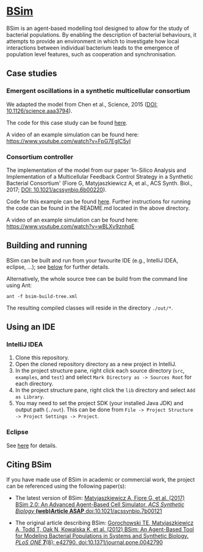 # [BSim](https://cellsimulationlabs.github.io/tools/bsim/)

BSim is an agent-based modelling tool designed to allow for the study of bacterial populations. 
By enabling the description of bacterial behaviours, it attempts to provide an environment in which to investigate how local interactions between individual bacterium leads to the emergence of population level features, such as cooperation and synchronisation.

## Case studies

### Emergent oscillations in a synthetic multicellular consortium

We adapted the model from Chen et al., Science, 2015 
([DOI: 10.1126/science.aaa3794](http://science.sciencemag.org/content/349/6251/986.long)).

The code for this case study can be found 
[here](https://github.com/bsim-bristol/bsim/tree/master/examples/BSimChenOscillator).

A video of an example simulation can be found here:
https://www.youtube.com/watch?v=FpG7EgIC5yI


### Consortium controller

The implementation of the model from our paper 'In-Silico Analysis and Implementation of a Multicellular Feedback Control Strategy in a Synthetic Bacterial Consortium' (Fiore G, Matyjaszkiewicz A, et al., ACS Synth. Biol., 2017;
[DOI: 10.1021/acssynbio.6b00220](http://pubs.acs.org/doi/abs/10.1021/acssynbio.6b00220)).

Code for this example can be found 
[here](https://github.com/bsim-bristol/bsim/tree/master/examples/BSimConsortiumController).
Further instructions for running the code can be found in the README.md located in the above directory.

A video of an example simulation can be found here:
https://www.youtube.com/watch?v=wBLXv9znhqE

## Building and running

BSim can be built and run from your favourite IDE (e.g., IntelliJ IDEA, eclipse, ...); 
see [below](#using-an-ide) for further details.

Alternatively, the whole source tree can be build from the command line using Ant:

`ant -f bsim-build-tree.xml`

The resulting compiled classes will reside in the directory `./out/*`.

## Using an IDE

### IntelliJ IDEA

1. Clone this repository.
2. Open the cloned repository directory as a new project in IntelliJ.
3. In the project structure pane, right click each source directory (`src`, `examples`, and `test`) and select `Mark Directory as -> Sources Root` for each directory.
4. In the project structure pane, right click the `lib` directory and select `Add as Library`.
5. You may need to set the project SDK (your installed Java JDK) and output path (`./out`). 
This can be done from `File -> Project Structure -> Project Settings -> Project`.

### Eclipse

See [here](docs/eclipse) for details.

## Citing BSim

If you have made use of BSim in academic or commercial work, the project can be referenced using the following paper(s):

- The latest version of BSim:
[Matyjaszkiewicz A, Fiore G, et al. (2017) BSim 2.0: An Advanced Agent-Based Cell Simulator. *ACS Synthetic Biology* **(web)Article ASAP** doi:10.1021/acssynbio.7b00121](http://pubs.acs.org/doi/abs/10.1021/acssynbio.7b00121)

- The original article describing BSim:
[Gorochowski TE, Matyjaszkiewicz A, Todd T, Oak N, Kowalska K, et al. (2012) BSim: An Agent-Based Tool for Modeling Bacterial Populations in Systems and Synthetic Biology. *PLoS ONE* **7**(8): e42790. doi:10.1371/journal.pone.0042790](http://dx.plos.org/10.1371/journal.pone.0042790)
